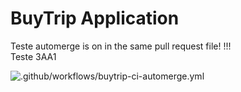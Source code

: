 # BuyTrip Application

Teste automerge is on in the same pull request file!
!!!  
Teste 3AA1

![.github/workflows/buytrip-ci-automerge.yml](https://github.com/arilsonsantos/trip-application/workflows/.github/workflows/buytrip-ci-automerge.yml/badge.svg?branch=homolog)